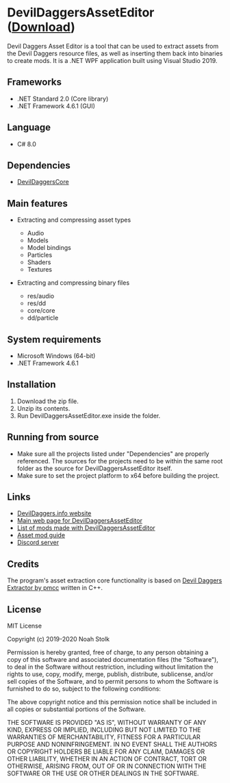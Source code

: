 # DevilDaggersAssetEditor ([Download](https://devildaggers.info/api/tools/DevilDaggersAssetEditor))
Devil Daggers Asset Editor is a tool that can be used to extract assets from the Devil Daggers resource files, as well as inserting them back into binaries to create mods. It is a .NET WPF application built using Visual Studio 2019.

## Frameworks
- .NET Standard 2.0 (Core library)
- .NET Framework 4.6.1 (GUI)

## Language
- C# 8.0

## Dependencies
- [DevilDaggersCore](https://github.com/NoahStolk/DevilDaggersCore)

## Main features
- Extracting and compressing asset types
	- Audio
	- Models
	- Model bindings
	- Particles
	- Shaders
	- Textures

- Extracting and compressing binary files
	- res/audio
	- res/dd
	- core/core
	- dd/particle

## System requirements
- Microsoft Windows (64-bit)
- .NET Framework 4.6.1

## Installation
1. Download the zip file.
2. Unzip its contents.
3. Run DevilDaggersAssetEditor.exe inside the folder.

## Running from source
- Make sure all the projects listed under "Dependencies" are properly referenced. The sources for the projects need to be within the same root folder as the source for DevilDaggersAssetEditor itself.
- Make sure to set the project platform to x64 before building the project.

## Links
- [DevilDaggers.info website](https://devildaggers.info)
- [Main web page for DevilDaggersAssetEditor](https://devildaggers.info/Tools/DevilDaggersAssetEditor)
- [List of mods made with DevilDaggersAssetEditor](https://devildaggers.info/Mods)
- [Asset mod guide](https://devildaggers.info/Wiki/AssetGuide)
- [Discord server](https://discord.gg/NF32j8S)

## Credits
The program's asset extraction core functionality is based on [Devil Daggers Extractor by pmcc](https://github.com/pmcc/devil-daggers-extractor) written in C++.

## License
MIT License

Copyright (c) 2019-2020 Noah Stolk

Permission is hereby granted, free of charge, to any person obtaining a copy
of this software and associated documentation files (the "Software"), to deal
in the Software without restriction, including without limitation the rights
to use, copy, modify, merge, publish, distribute, sublicense, and/or sell
copies of the Software, and to permit persons to whom the Software is
furnished to do so, subject to the following conditions:

The above copyright notice and this permission notice shall be included in all
copies or substantial portions of the Software.

THE SOFTWARE IS PROVIDED "AS IS", WITHOUT WARRANTY OF ANY KIND, EXPRESS OR
IMPLIED, INCLUDING BUT NOT LIMITED TO THE WARRANTIES OF MERCHANTABILITY,
FITNESS FOR A PARTICULAR PURPOSE AND NONINFRINGEMENT. IN NO EVENT SHALL THE
AUTHORS OR COPYRIGHT HOLDERS BE LIABLE FOR ANY CLAIM, DAMAGES OR OTHER
LIABILITY, WHETHER IN AN ACTION OF CONTRACT, TORT OR OTHERWISE, ARISING FROM,
OUT OF OR IN CONNECTION WITH THE SOFTWARE OR THE USE OR OTHER DEALINGS IN THE
SOFTWARE.
